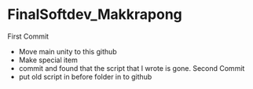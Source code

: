# FinalSoftdev_Makkrapong
First Commit
  - Move main unity to this github
  - Make special item
  - commit and found that the script that I wrote is gone.
 Second Commit
  - put old script in before folder in to github
  
